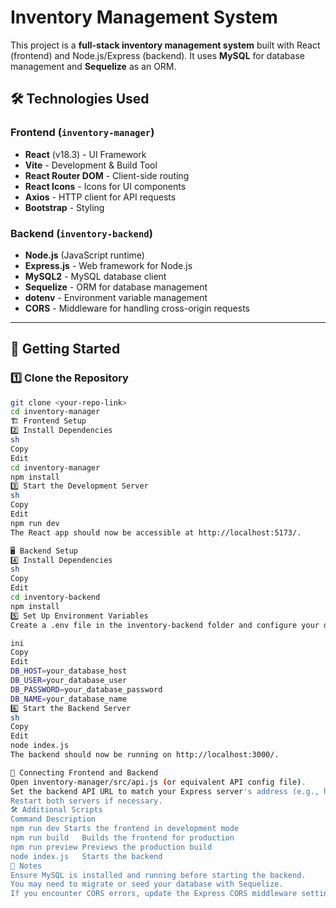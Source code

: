 # Inventory Management System  

This project is a **full-stack inventory management system** built with React (frontend) and Node.js/Express (backend). It uses **MySQL** for database management and **Sequelize** as an ORM.

## 🛠️ Technologies Used  

### **Frontend (`inventory-manager`)**  
- **React** (v18.3) - UI Framework  
- **Vite** - Development & Build Tool  
- **React Router DOM** - Client-side routing  
- **React Icons** - Icons for UI components  
- **Axios** - HTTP client for API requests  
- **Bootstrap** - Styling  

### **Backend (`inventory-backend`)**  
- **Node.js** (JavaScript runtime)  
- **Express.js** - Web framework for Node.js  
- **MySQL2** - MySQL database client  
- **Sequelize** - ORM for database management  
- **dotenv** - Environment variable management  
- **CORS** - Middleware for handling cross-origin requests  

---

## 🚀 Getting Started  

### **1️⃣ Clone the Repository**  
```sh
git clone <your-repo-link>
cd inventory-manager
🏗️ Frontend Setup
2️⃣ Install Dependencies
sh
Copy
Edit
cd inventory-manager
npm install
3️⃣ Start the Development Server
sh
Copy
Edit
npm run dev
The React app should now be accessible at http://localhost:5173/.

🖥️ Backend Setup
4️⃣ Install Dependencies
sh
Copy
Edit
cd inventory-backend
npm install
5️⃣ Set Up Environment Variables
Create a .env file in the inventory-backend folder and configure your database connection:

ini
Copy
Edit
DB_HOST=your_database_host
DB_USER=your_database_user
DB_PASSWORD=your_database_password
DB_NAME=your_database_name
6️⃣ Start the Backend Server
sh
Copy
Edit
node index.js
The backend should now be running on http://localhost:3000/.

🔗 Connecting Frontend and Backend
Open inventory-manager/src/api.js (or equivalent API config file).
Set the backend API URL to match your Express server's address (e.g., http://localhost:3000).
Restart both servers if necessary.
🛠️ Additional Scripts
Command	Description
npm run dev	Starts the frontend in development mode
npm run build	Builds the frontend for production
npm run preview	Previews the production build
node index.js	Starts the backend
📌 Notes
Ensure MySQL is installed and running before starting the backend.
You may need to migrate or seed your database with Sequelize.
If you encounter CORS errors, update the Express CORS middleware settings.
